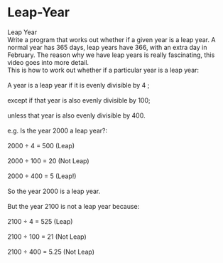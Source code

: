 # Leap-Year
Leap Year
<br>
Write a program that works out whether if a given year is a leap year. A normal year has 365 days, leap years have 366, with an extra day in February. The reason why we have leap years is really fascinating, this video goes into more detail.
<br>
This is how to work out whether if a particular year is a leap year:
<br><br>
A year is a leap year if it is evenly divisible by 4 ;
<br><br>
except if that year is also evenly divisible by 100;
<br><br>
unless that year is also evenly divisible by 400.
<br><br>
e.g. Is the year 2000 a leap year?:
<br><br>
2000 ÷ 4 = 500 (Leap)
<br><br>
2000 ÷ 100 = 20 (Not Leap)
<br><br>
2000 ÷ 400 = 5 (Leap!)
<br><br>
So the year 2000 is a leap year.
<br><br>
But the year 2100 is not a leap year because:
<br><br>
2100 ÷ 4 = 525 (Leap)
<br><br>
2100 ÷ 100 = 21 (Not Leap)
<br><br>
2100 ÷ 400 = 5.25 (Not Leap)
